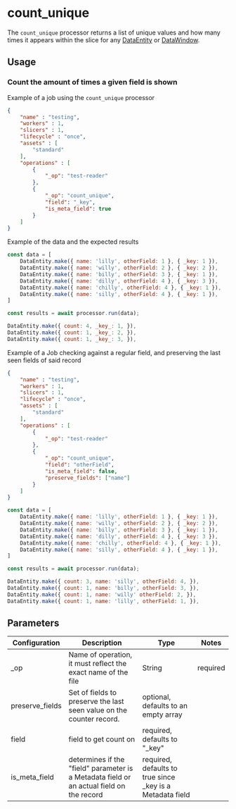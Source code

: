 # count_unique

The `count_unique` processor returns a list of unique values and how many times it appears within the slice for any [DataEntity](https://terascope.github.io/teraslice/docs/packages/utils/api/classes/dataentity) or [DataWindow](../entity/data-window.md).

## Usage

### Count the amount of times a given field is shown

Example of a job using the `count_unique` processor

```json
{
    "name" : "testing",
    "workers" : 1,
    "slicers" : 1,
    "lifecycle" : "once",
    "assets" : [
        "standard"
    ],
    "operations" : [
        {
            "_op": "test-reader"
        },
        {
            "_op": "count_unique",
            "field": "_key",
            "is_meta_field": true
        }
    ]
}

```
Example of the data and the expected results

```javascript
const data = [
    DataEntity.make({ name: 'lilly', otherField: 1 }, { _key: 1 }),
    DataEntity.make({ name: 'willy', otherField: 2 }, { _key: 2 }),
    DataEntity.make({ name: 'billy', otherField: 3 }, { _key: 1 }),
    DataEntity.make({ name: 'dilly', otherField: 4 }, { _key: 3 }),
    DataEntity.make({ name: 'chilly', otherField: 4 }, { _key: 1 }),
    DataEntity.make({ name: 'silly', otherField: 4 }, { _key: 1 }),
]

const results = await processor.run(data);

DataEntity.make({ count: 4, _key_: 1, }),
DataEntity.make({ count: 1, _key_: 2, }),
DataEntity.make({ count: 1, _key_: 3, }),
```

Example of a Job checking against a regular field, and preserving the last seen fields of said record

```json
{
    "name" : "testing",
    "workers" : 1,
    "slicers" : 1,
    "lifecycle" : "once",
    "assets" : [
        "standard"
    ],
    "operations" : [
        {
            "_op": "test-reader"
        },
        {
            "_op": "count_unique",
            "field": "otherField",
            "is_meta_field": false,
            "preserve_fields": ["name"]
        }
    ]
}

```

```javascript
const data = [
    DataEntity.make({ name: 'lilly', otherField: 1 }, { _key: 1 }),
    DataEntity.make({ name: 'willy', otherField: 2 }, { _key: 2 }),
    DataEntity.make({ name: 'billy', otherField: 3 }, { _key: 1 }),
    DataEntity.make({ name: 'dilly', otherField: 4 }, { _key: 3 }),
    DataEntity.make({ name: 'chilly', otherField: 4 }, { _key: 1 }),
    DataEntity.make({ name: 'silly', otherField: 4 }, { _key: 1 }),
]

const results = await processor.run(data);

DataEntity.make({ count: 3, name: 'silly', otherField: 4, }),
DataEntity.make({ count: 1, name: 'billy', otherField: 3, }),
DataEntity.make({ count: 1, name: 'willy' otherField: 2, }),
DataEntity.make({ count: 1, name: 'lilly', otherField: 1, }),

```

## Parameters

| Configuration | Description                                                   | Type   | Notes                        |
| ------------- | ------------------------------------------------------------- | ------ | ---------------------------- |
| _op           | Name of operation, it must reflect the exact name of the file | String | required |
| preserve_fields     | Set of fields to preserve the last seen value on the counter record. | optional, defaults to an empty array |
| field    | field to get count on | required, defaults to "_key" |
| is_meta_field  | determines if the "field" parameter is a Metadata field or an actual field on the record| required, defaults to true since _key is a Metadata field |
